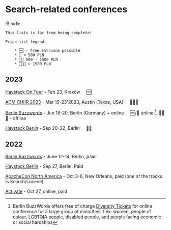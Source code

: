 # Search-related conferences

!!! note

    This lists is far from being complete!

    Price list legend:

        * 🆓 - free entrance possible
        * 💸 < 500 PLN
        * 💸💸 500 - 1500 PLN
        * 💸💸💸 > 1500 PLN


## 2023

[Haystack On Tour](https://haystackconf.com/) - Feb 23, Kraków &nbsp;&nbsp;&nbsp; 🆓

[ACM CHIIR 2023](https://sigir.org/chiir2023/) - Mar 19-23'2023, Austin (Texas, USA) &nbsp;&nbsp;&nbsp; 💸💸💸

[Berlin Buzzwords](https://2023.berlinbuzzwords.de/) - Jun 18-20, Berlin (Germany) + online &nbsp;&nbsp;&nbsp; 🆓/💸 online [^1], 💸💸💸 - offline

[Haystack Berlin](https://haystackconf.com/) - Sep 20-32, Berlin &nbsp;&nbsp;&nbsp; 💸💸 

[^1]:
    Berlin BuzzWords offers free of charge [Diversity Tickets](https://2023.berlinbuzzwords.de/diversity-inclusivity/) for online
    conference for a large group of minorities, f.ex: women, people of colour, LGBTQIA people, disabled people, and people facing economic or social hardships


## 2022

[Berlin Buzzwords](https://2022.berlinbuzzwords.de/) - June 12-14, Berlin, paid

[Haystack Berlin](https://haystackconf.com/) - Sep 27, Berlin. Paid

[ApacheCon North America](https://www.apachecon.com/acna2022/index.html) - Oct 3-6, New Orleans, paid (one of the tracks is Search/Lucene)

[Activate](https://www.activate-conf.com/) - Oct 27, online, paid
